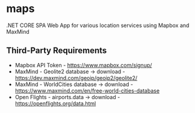 # maps
.NET CORE SPA Web App  for various location services using Mapbox and MaxMind

## Third-Party Requirements
- Mapbox API Token - https://www.mapbox.com/signup/
- MaxMind - Geolite2 database -> download - https://dev.maxmind.com/geoip/geoip2/geolite2/
- MaxMind - WorldCities database -> download - https://www.maxmind.com/en/free-world-cities-database
- Open Flights - airports.data -> download - https://openflights.org/data.html 
